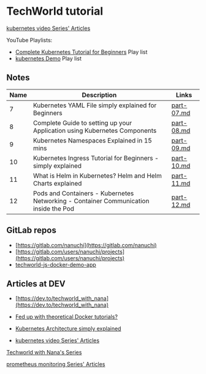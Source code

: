 # TechWorld tutorial

[kubernetes video Series' Articles](https://dev.to/techworld_with_nana/series/4349)

YouTube Playlists:

* [Complete Kubernetes Tutorial for Beginners](https://www.youtube.com/watch?v=VnvRFRk_51k&list=PLy7NrYWoggjziYQIDorlXjTvvwweTYoNC) Play list
* [kubernetes Demo](https://www.youtube.com/watch?v=EQNO_kM96Mo&list=PLy7NrYWoggjy3urR5g7BLJiNjLtQcVckT) Play list

## Notes

| Name           | Description                                                 | Links                    |
| -------------- | ----------------------------------------------------------- | -------------------------|
|  7 | Kubernetes YAML File simply explained for Beginners         | [part-07.md](part-07.md) |
|  8 | Complete Guide to setting up your Application using Kubernetes Components | [part-08.md](part-08.md) |
|  9 | Kubernetes Namespaces Explained in 15 mins                  | [part-09.md](part-09.md) |
| 10 | Kubernetes Ingress Tutorial for Beginners - simply explained| [part-10.md](part-10.md) |
| 11 | What is Helm in Kubernetes? Helm and Helm Charts explained  | [part-11.md](part-11.md) |
| 12 | Pods and Containers - Kubernetes Networking - Container Communication inside the Pod | [part-12.md](part-12.md) |

## GitLab repos

* [https://gitlab.com/nanuchi](https://gitlab.com/nanuchi)
* [https://gitlab.com/users/nanuchi/projects](https://gitlab.com/users/nanuchi/projects)
* [techworld-js-docker-demo-app](https://gitlab.com/nanuchi/techworld-js-docker-demo-app)

## Articles at DEV

* [https://dev.to/techworld_with_nana](https://dev.to/techworld_with_nana)
* [Fed up with theoretical Docker tutorials?](https://dev.to/techworld_with_nana/fed-up-with-theoretical-docker-tutorials-4076)

* [Kubernetes Architecture simply explained](https://dev.to/techworld_with_nana/kubernetes-architecture-simply-explained-4m49)
* [kubernetes video Series' Articles](https://dev.to/techworld_with_nana/series/4349)

[Techworld with Nana's Series](https://dev.to/techworld_with_nana/series)

[prometheus monitoring Series' Articles](https://dev.to/techworld_with_nana/series/7855)
